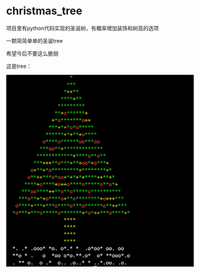 # christmas_tree
项目里有python代码实现的圣诞树，有概率增加装饰和树高的选项

一颗简简单单的圣诞tree

希望今后不要这么脆弱

这是tree：

![alt text](image.png)
